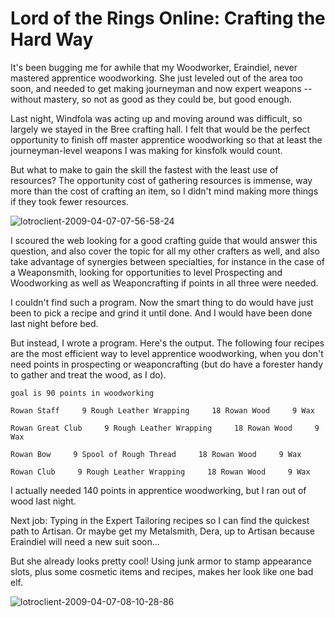 # Lord of the Rings Online: Crafting the Hard Way

It's been bugging me for awhile that my Woodworker, Eraindiel, never mastered apprentice woodworking. She just leveled out of the area too soon, and needed to get making journeyman and now expert weapons -- without mastery, so not as good as they could be, but good enough.

Last night, Windfola was acting up and moving around was difficult, so largely we stayed in the Bree crafting hall. I felt that would be the perfect opportunity to finish off master apprentice woodworking so that at least the journeyman-level weapons I was making for kinsfolk would count.

But what to make to gain the skill the fastest with the least use of resources? The opportunity cost of gathering resources is immense, way more than the cost of crafting an item, so I didn't mind making more things if they took fewer resources.

![lotroclient-2009-04-07-07-56-58-24](http://westkarana.com/wp-content/uploads/2009/04/lotroclient-2009-04-07-07-56-58-24.jpg "lotroclient-2009-04-07-07-56-58-24")

I scoured the web looking for a good crafting guide that would answer this question, and also cover the topic for all my other crafters as well, and also take advantage of synergies between specialties, for instance in the case of a Weaponsmith, looking for opportunities to level Prospecting and Woodworking as well as Weaponcrafting if points in all three were needed.

I couldn't find such a program. Now the smart thing to do would have just been to pick a recipe and grind it until done. And I would have been done last night before bed.

But instead, I wrote a program. Here's the output. The following four recipes are the most efficient way to level apprentice woodworking, when you don't need points in prospecting or weaponcrafting (but do have a forester handy to gather and treat the wood, as I do).

`goal is 90 points in woodworking`

`Rowan Staff
    9 Rough Leather Wrapping
    18 Rowan Wood
    9 Wax`

`Rowan Great Club
    9 Rough Leather Wrapping
    18 Rowan Wood
    9 Wax`

`Rowan Bow
    9 Spool of Rough Thread
    18 Rowan Wood
    9 Wax`

`Rowan Club
    9 Rough Leather Wrapping
    18 Rowan Wood
    9 Wax`

I actually needed 140 points in apprentice woodworking, but I ran out of wood last night.

Next job: Typing in the Expert Tailoring recipes so I can find the quickest path to Artisan. Or maybe get my Metalsmith, Dera, up to Artisan because Eraindiel will need a new suit soon...

But she already looks pretty cool! Using junk armor to stamp appearance slots, plus some cosmetic items and recipes, makes her look like one bad elf.

![lotroclient-2009-04-07-08-10-28-86](http://westkarana.com/wp-content/uploads/2009/04/lotroclient-2009-04-07-08-10-28-86.jpg "lotroclient-2009-04-07-08-10-28-86")
